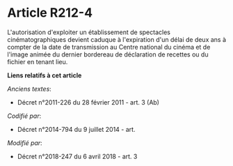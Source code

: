 # Article R212-4

L'autorisation d'exploiter un établissement de spectacles cinématographiques devient caduque à l'expiration d'un délai de
deux ans à compter de la date de transmission au Centre national du cinéma et de l'image animée du dernier bordereau de
déclaration de recettes ou du fichier en tenant lieu.

**Liens relatifs à cet article**

_Anciens textes_:

  - Décret n°2011-226 du 28 février 2011 - art. 3 (Ab)

_Codifié par_:

  - Décret n°2014-794 du 9 juillet 2014 - art.

_Modifié par_:

  - Décret n°2018-247 du 6 avril 2018 - art. 3
